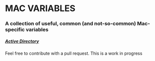 # MAC VARIABLES

### A collection of useful, common (and not-so-common) Mac-specific variables

##### [Active Directory](https://github.com/geoffrepoli/mac-variables/blob/master/vars-active_directory.md)

Feel free to contribute with a pull request. This is a work in progress

